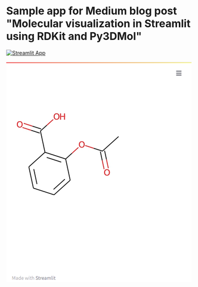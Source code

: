 # Sample app for Medium blog post "Molecular visualization in Streamlit using RDKit and Py3DMol"

[![Streamlit App](https://static.streamlit.io/badges/streamlit_badge_black_white.svg)](https://share.streamlit.io/napoles-uach/medium_mol/main/app1.py)

![](https://raw.githubusercontent.com/napoles-uach/Medium_Mol/main/molapp.png)



